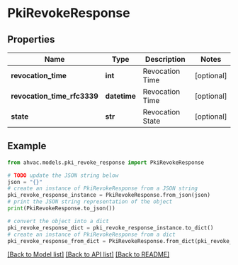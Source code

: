 # PkiRevokeResponse


## Properties

Name | Type | Description | Notes
------------ | ------------- | ------------- | -------------
**revocation_time** | **int** | Revocation Time | [optional] 
**revocation_time_rfc3339** | **datetime** | Revocation Time | [optional] 
**state** | **str** | Revocation State | [optional] 

## Example

```python
from ahvac.models.pki_revoke_response import PkiRevokeResponse

# TODO update the JSON string below
json = "{}"
# create an instance of PkiRevokeResponse from a JSON string
pki_revoke_response_instance = PkiRevokeResponse.from_json(json)
# print the JSON string representation of the object
print(PkiRevokeResponse.to_json())

# convert the object into a dict
pki_revoke_response_dict = pki_revoke_response_instance.to_dict()
# create an instance of PkiRevokeResponse from a dict
pki_revoke_response_from_dict = PkiRevokeResponse.from_dict(pki_revoke_response_dict)
```
[[Back to Model list]](../README.md#documentation-for-models) [[Back to API list]](../README.md#documentation-for-api-endpoints) [[Back to README]](../README.md)


